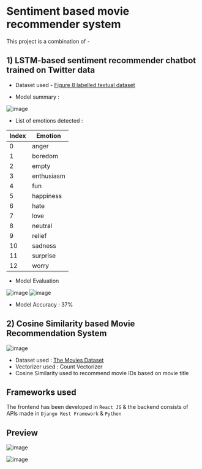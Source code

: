 # Sentiment based movie recommender system

This project is a combination of -

## 1) LSTM-based sentiment recommender chatbot trained on Twitter data
* Dataset used - [Figure 8 labelled textual dataset](https://www.kaggle.com/datasets/manuelbenedicto/figure-eight-labelled-textual-dataset)

* Model summary :

![image](https://github.com/VDliveson/react-movie-frontend-ml/assets/72307306/96cd5f79-eeec-4368-94b8-207717df8ff1)

* List of emotions detected :


| Index | Emotion     |
|-------|-------------|
| 0     | anger       |
| 1     | boredom     |
| 2     | empty       |
| 3     | enthusiasm  |
| 4     | fun         |
| 5     | happiness   |
| 6     | hate        |
| 7     | love        |
| 8     | neutral     |
| 9     | relief      |
| 10    | sadness     |
| 11    | surprise    |
| 12    | worry       |


* Model Evaluation

![image](https://github.com/VDliveson/react-movie-frontend-ml/assets/72307306/ba08adc9-841a-43ac-ae87-8b908e7c63bd)
![image](https://github.com/VDliveson/react-movie-frontend-ml/assets/72307306/4dba1bac-c76d-4d43-aae2-8e7722325669)

* Model Accuracy : 37%

## 2) Cosine Similarity based Movie Recommendation System

![image](https://github.com/VDliveson/react-movie-frontend-ml/assets/72307306/d7e5f410-71ae-4f74-b307-28780e48ea3d)

* Dataset used : [The Movies Dataset](https://www.kaggle.com/datasets/rounakbanik/the-movies-dataset/discussion)
* Vectorizer used : Count Vectorizer
* Cosine Similarity used to recommend movie IDs based on movie title

## Frameworks used
The frontend has been developed in ```React JS``` & the backend consists of APIs made in ```Django Rest Framework``` & ```Python```

## Preview
![image](https://github.com/VDliveson/react-movie-frontend-ml/assets/72307306/37432be8-b4ce-47a3-bc0f-50d995786f6d)

![image](https://github.com/VDliveson/react-movie-frontend-ml/assets/72307306/96dc80c6-9d73-4db1-874e-d6d1324397fa)

